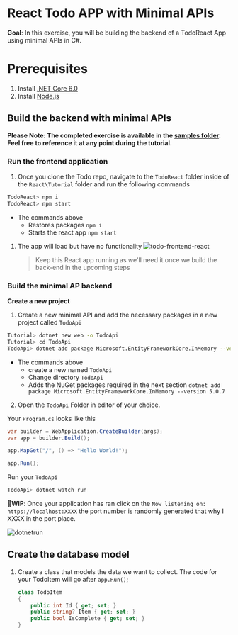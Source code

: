 # React Todo APP with Minimal APIs 


**Goal**: In this exercise, you will be building the backend of a TodoReact App using minimal APIs in C#. 


# Prerequisites

1. Install [.NET Core 6.0](https://dotnet.microsoft.com/download)
1. Install [Node.js](https://nodejs.org/en/)



Build the backend with minimal APIs
-------------------------------------------------------

**Please Note: The completed exercise is available in the [samples folder](/Complete-Sample). Feel free to reference it at any point during the tutorial.**
###  Run the frontend application

1. Once you clone the Todo repo, navigate to the `TodoReact` folder inside of the `React\Tutorial` folder and run the following commands 
```sh
TodoReact> npm i 
TodoReact> npm start
```
- The commands above
    - Restores packages `npm i `
    - Starts the react app `npm start`
1. The app will load but have no functionality
![todo-frontend-react](https://user-images.githubusercontent.com/2546640/130237627-855bd837-12e6-4f23-a471-8e73c0f31e56.png)

    > Keep this React app running as we'll need it once we build the back-end in the upcoming steps

### Build the minimal AP backend 
**Create a new project**

1. Create a new minimal API  and add the necessary packages in a new project called `TodoApi` 

``` sh
Tutorial> dotnet new web -o TodoApi
Tutorial> cd TodoApi
TodoApi> dotnet add package Microsoft.EntityFrameworkCore.InMemory --version 5.0.7
```
   - The commands above
     - create a new  named  `TodoApi`
     - Change directory `TodoApi`
     - Adds the NuGet packages required in the next section `dotnet add package Microsoft.EntityFrameworkCore.InMemory --version 5.0.7`

2.  Open the `TodoApi` Folder in editor of your choice.

Your `Program.cs` looks like this

```csharp
var builder = WebApplication.CreateBuilder(args);
var app = builder.Build();

app.MapGet("/", () => "Hello World!");

app.Run();
```
Run your  `TodoApi` 
```sh
TodoApi> dotnet watch run
```
🧪**WIP**: Once your application has ran click on the `Now listening on: https://localhost:XXXX` the port number is randomly generated that why I XXXX in the port place.

![dotnetrun](https://user-images.githubusercontent.com/2546640/130246226-038be324-07c0-473a-8d78-4af7902c3f65.gif)
## Create the database model

1. Create a class that models the data we want to collect. The code for your TodoItem will go after `app.Run()`;

   ```csharp
   class TodoItem
   {
       public int Id { get; set; }
       public string? Item { get; set; }
       public bool IsComplete { get; set; }
   }
   ```
